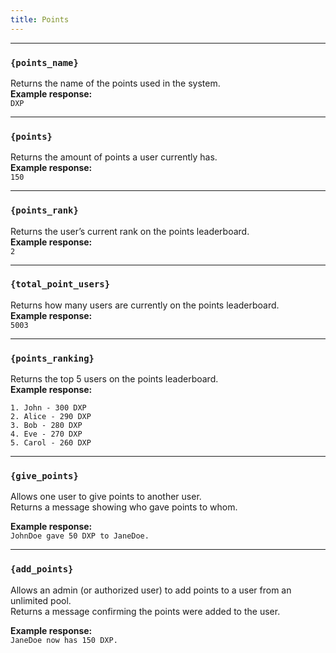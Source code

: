 ```yaml
---
title: Points
---
```


---

### `{points_name}`
Returns the name of the points used in the system.  
**Example response:**  
`DXP`

---

### `{points}`
Returns the amount of points a user currently has.  
**Example response:**  
`150`

---

### `{points_rank}`
Returns the user’s current rank on the points leaderboard.  
**Example response:**  
`2`

---

### `{total_point_users}`
Returns how many users are currently on the points leaderboard.  
**Example response:**  
`5003`

---

### `{points_ranking}`
Returns the top 5 users on the points leaderboard.  
**Example response:**  

    1. John - 300 DXP
    2. Alice - 290 DXP
    3. Bob - 280 DXP
    4. Eve - 270 DXP
    5. Carol - 260 DXP

---

### `{give_points}`
Allows one user to give points to another user.  
Returns a message showing who gave points to whom.

**Example response:**  
`JohnDoe gave 50 DXP to JaneDoe.`

---

### `{add_points}`
Allows an admin (or authorized user) to add points to a user from an unlimited pool.  
Returns a message confirming the points were added to the user.

**Example response:**  
`JaneDoe now has 150 DXP.`

